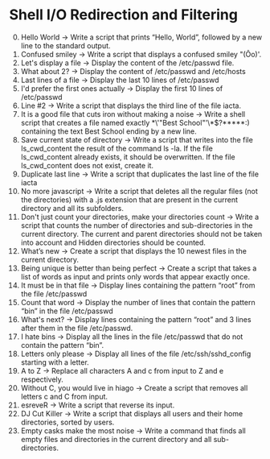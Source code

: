 # Shell I/O Redirection and Filtering
0. Hello World -> Write a script that prints “Hello, World”, followed by a new line to the standard output.
1. Confused smiley -> Write a script that displays a confused smiley "(Ôo)'.
2. Let's display a file -> Display the content of the /etc/passwd file.
3. What about 2? -> Display the content of /etc/passwd and /etc/hosts
4. Last lines of a file -> Display the last 10 lines of /etc/passwd
5. I'd prefer the first ones actually -> Display the first 10 lines of /etc/passwd
6. Line #2 -> Write a script that displays the third line of the file iacta.
7. It is a good file that cuts iron without making a noise -> Write a shell script that creates a file named exactly \*\\'"Best School"\'\\*$\?\*\*\*\*\*:) containing the text Best School ending by a new line.
8. Save current state of directory -> Write a script that writes into the file ls_cwd_content the result of the command ls -la. If the file ls_cwd_content already exists, it should be overwritten. If the file ls_cwd_content does not exist, create it.
9. Duplicate last line -> Write a script that duplicates the last line of the file iacta
10. No more javascript -> Write a script that deletes all the regular files (not the directories) with a .js extension that are present in the current directory and all its subfolders.
11. Don't just count your directories, make your directories count -> Write a script that counts the number of directories and sub-directories in the current directory. The current and parent directories should not be taken into account and Hidden directories should be counted.
12. What’s new -> Create a script that displays the 10 newest files in the current directory.
13. Being unique is better than being perfect -> Create a script that takes a list of words as input and prints only words that appear exactly once.
14. It must be in that file -> Display lines containing the pattern “root” from the file /etc/passwd
15. Count that word -> Display the number of lines that contain the pattern “bin” in the file /etc/passwd
16. What's next? -> Display lines containing the pattern “root” and 3 lines after them in the file /etc/passwd.
17. I hate bins -> Display all the lines in the file /etc/passwd that do not contain the pattern “bin”.
18. Letters only please -> Display all lines of the file /etc/ssh/sshd_config starting with a letter.
19. A to Z -> Replace all characters A and c from input to Z and e respectively.
20. Without C, you would live in hiago -> Create a script that removes all letters c and C from input.
21. esreveR -> Write a script that reverse its input.
22. DJ Cut Killer -> Write a script that displays all users and their home directories, sorted by users.
23. Empty casks make the most noise -> Write a command that finds all empty files and directories in the current directory and all sub-directories.
